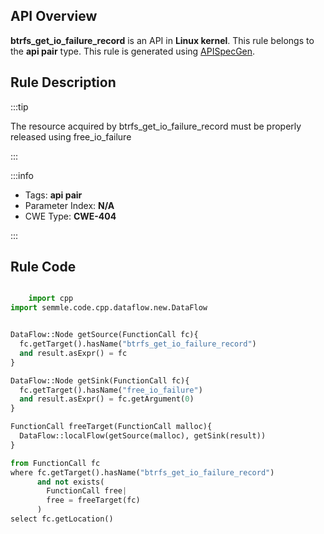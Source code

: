 ---
---


## API Overview
**btrfs_get_io_failure_record** is an API in **Linux kernel**. This rule belongs to the **api pair** type. This rule is generated using [APISpecGen](../../tools/APISpecGen).
## Rule Description

:::tip

The resource acquired by btrfs_get_io_failure_record must be properly released using free_io_failure

:::

:::info

- Tags: **api pair**
- Parameter Index: **N/A**
- CWE Type: **CWE-404**

:::

## Rule Code
```python

    import cpp
import semmle.code.cpp.dataflow.new.DataFlow


DataFlow::Node getSource(FunctionCall fc){
  fc.getTarget().hasName("btrfs_get_io_failure_record")
  and result.asExpr() = fc
}

DataFlow::Node getSink(FunctionCall fc){
  fc.getTarget().hasName("free_io_failure")
  and result.asExpr() = fc.getArgument(0)
}

FunctionCall freeTarget(FunctionCall malloc){
  DataFlow::localFlow(getSource(malloc), getSink(result))
}

from FunctionCall fc
where fc.getTarget().hasName("btrfs_get_io_failure_record")
      and not exists(
        FunctionCall free| 
        free = freeTarget(fc)
      )
select fc.getLocation()

    
```
